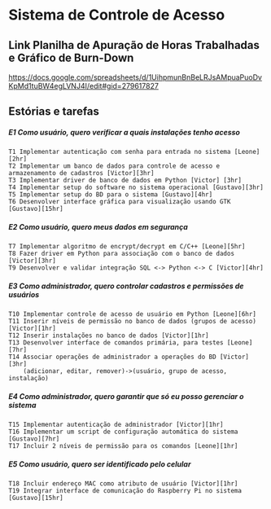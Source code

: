 # Sistema de Controle de Acesso

## Link Planilha de Apuração de Horas Trabalhadas e Gráfico de Burn-Down
https://docs.google.com/spreadsheets/d/1UihpmunBnBeLRJsAMpuaPuoDvKpMd1tuBW4egLVNJ4I/edit#gid=279617827

## Estórias e tarefas

##### E1 Como usuário, quero verificar a quais instalações tenho acesso
	T1 Implementar autenticação com senha para entrada no sistema [Leone][2hr]	
	T2 Implementar um banco de dados para controle de acesso e armazenamento de cadastros [Victor][3hr]	
	T3 Implementar driver de banco de dados em Python [Victor] [3hr]
	T4 Implementar setup do software no sistema operacional [Gustavo][3hr]	
	T5 Implementar setup do BD para o sistema [Gustavo][4hr]
	T6 Desenvolver interface gráfica para visualização usando GTK [Gustavo][15hr]

##### E2 Como usuário, quero meus dados em segurança
	T7 Implementar algoritmo de encrypt/decrypt em C/C++ [Leone][5hr]
	T8 Fazer driver em Python para associação com o banco de dados [Victor][3hr]
	T9 Desenvolver e validar integração SQL <-> Python <-> C [Victor][4hr]

##### E3 Como administrador, quero controlar cadastros e permissões de usuários
	T10 Implementar controle de acesso de usuário em Python [Leone][6hr]
	T11 Inserir níveis de permissão no banco de dados (grupos de acesso) [Victor][1hr]	
	T12 Inserir instalações no banco de dados [Victor][1hr]
	T13 Desenvolver interface de comandos primária, para testes [Leone][7hr]
	T14 Associar operações de administrador a operações do BD [Victor][3hr]
		(adicionar, editar, remover)->(usuário, grupo de acesso, instalação)

##### E4 Como administrador, quero garantir que só eu posso gerenciar o sistema
	T15 Implementar autenticação de administrador [Victor][1hr]
	T16 Implementar um script de configuração automática do sistema [Gustavo][7hr]
	T17 Incluir 2 níveis de permissão para os comandos [Leone][1hr]
	
##### E5 Como usuário, quero ser identificado pelo celular
	T18 Incluir endereço MAC como atributo de usuário [Victor][1hr]
	T19 Integrar interface de comunicação do Raspberry Pi no sistema [Gustavo][15hr]
